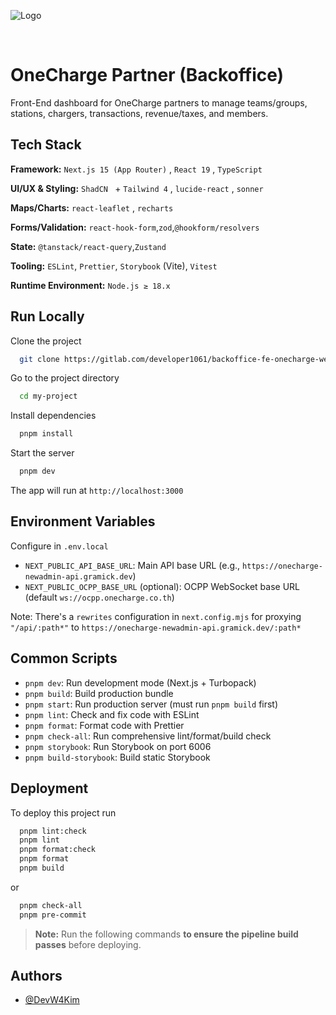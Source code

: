 
![Logo](https://onecharge.co.th/img/2025/logo-onecharge.svg)
&nbsp;

&nbsp;
# OneCharge Partner (Backoffice)

Front-End dashboard for OneCharge partners to manage teams/groups, stations, chargers, transactions, revenue/taxes, and members.
## Tech Stack

**Framework:** `Next.js 15 (App Router)` , `React 19` , `TypeScript`

**UI/UX & Styling:** `ShadCN ` + `Tailwind 4` , `lucide-react` , `sonner`

**Maps/Charts:** `react-leaflet` , `recharts`

**Forms/Validation:** `react-hook-form`,`zod`,`@hookform/resolvers`

**State:**  `@tanstack/react-query`,`Zustand`

**Tooling:** `ESLint`, `Prettier`, `Storybook` (Vite), `Vitest`

**Runtime Environment:** `Node.js ≥ 18.x`




## Run Locally

Clone the project

```bash
  git clone https://gitlab.com/developer1061/backoffice-fe-onecharge-web-partner.git
```

Go to the project directory

```bash
  cd my-project
```

Install dependencies

```bash
  pnpm install
```

Start the server

```bash
  pnpm dev
```

The app will run at `http://localhost:3000`

## Environment Variables

Configure in `.env.local`

- `NEXT_PUBLIC_API_BASE_URL`: Main API base URL (e.g., `https://onecharge-newadmin-api.gramick.dev`)
- `NEXT_PUBLIC_OCPP_BASE_URL` (optional): OCPP WebSocket base URL (default `ws://ocpp.onecharge.co.th`)

Note: There's a `rewrites` configuration in `next.config.mjs` for proxying `"/api/:path*"` to `https://onecharge-newadmin-api.gramick.dev/:path*`

## Common Scripts

- `pnpm dev`: Run development mode (Next.js + Turbopack)
- `pnpm build`: Build production bundle
- `pnpm start`: Run production server (must run `pnpm build` first)
- `pnpm lint`: Check and fix code with ESLint
- `pnpm format`: Format code with Prettier
- `pnpm check-all`: Run comprehensive lint/format/build check
- `pnpm storybook`: Run Storybook on port 6006
- `pnpm build-storybook`: Build static Storybook
## Deployment

To deploy this project run

```bash
  pnpm lint:check
  pnpm lint
  pnpm format:check
  pnpm format
  pnpm build

```
or

```md
  pnpm check-all
  pnpm pre-commit
```
> **Note:** Run the following commands **to ensure the pipeline build passes** before deploying.



## Authors

- [@DevW4Kim](https://www.github.com/octokatherine)

